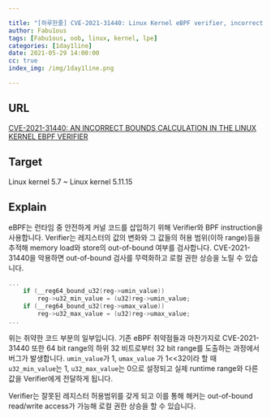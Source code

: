 ```yaml
---

title: "[하루한줄] CVE-2021-31440: Linux Kernel eBPF verifier, incorrect bound check"
author: Fabu1ous
tags: [Fabu1ous, oob, linux, kernel, lpe]
categories: [1day1line]
date: 2021-05-29 14:00:00
cc: true
index_img: /img/1day1line.png

---
```




## URL

[CVE-2021-31440: AN INCORRECT BOUNDS CALCULATION IN THE LINUX KERNEL EBPF VERIFIER](https://www.zerodayinitiative.com/blog/2021/5/26/cve-2021-31440-an-incorrect-bounds-calculation-in-the-linux-kernel-ebpf-verifier)



## **Target**

Linux kernel 5.7 ~ Linux kernel 5.11.15



## **Explain**

eBPF는 런타임 중 안전하게 커널 코드를 삽입하기 위해 Verifier와 BPF instruction을 사용합니다. Verifier는 레지스터의 값의 변화와 그 값들의 허용 범위(이하 range)등을 추적해 memory load와 store의 out-of-bound 여부를 검사합니다. CVE-2021-31440을 악용하면 out-of-bound 검사를 무력화하고 로컬 권한 상승을 노릴 수 있습니다.

```c
...
    if (__reg64_bound_u32(reg->umin_value))     
        reg->u32_min_value = (u32)reg->umin_value; 
    if (__reg64_bound_u32(reg->umax_value))     
        reg->u32_max_value = (u32)reg->umax_value;
...
```

위는 취약한 코드 부분의 일부입니다. 기존 eBPF 취약점들과 마찬가지로 CVE-2021-31440 또한 64 bit range의 하위 32 비트로부터 32 bit range를 도출하는 과정에서 버그가 발생합니다. `umin_value`가 1, `umax_value` 가 1<<32이라 할 때 `u32_min_value`는 1, `u32_max_value`는 0으로 설정되고 실제 runtime range와 다른 값을 Verifier에게 전달하게 됩니다.

Verifier는 잘못된 레지스터 허용범위를 갖게 되고 이를 통해 해커는 out-of-bound read/write access가 가능해 로컬 권한 상승을 할 수 있습니다.